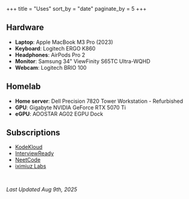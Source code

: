 +++
title = "Uses"
sort_by = "date"
paginate_by = 5
+++

## Hardware

- **Laptop**: Apple MacBook M3 Pro (2023)
- **Keyboard**: Logitech ERGO K860
- **Headphones**: AirPods Pro 2
- **Monitor**: Samsung 34" ViewFinity S65TC Ultra-WQHD
- **Webcam**: Logitech BRIO 100

## Homelab

- **Home server**: Dell Precision 7820 Tower Workstation - Refurbished
- **GPU**: Gigabyte NVIDIA GeForce RTX 5070 Ti
- **eGPU**: AOOSTAR AG02 EGPU Dock

## Subscriptions

- [KodeKloud](https://kodekloud.com/)
- [InterviewReady](https://interviewready.io/)
- [NeetCode](https://neetcode.io/)
- [iximiuz Labs](https://labs.iximiuz.com/)

<br>

_Last Updated Aug 9th, 2025_
